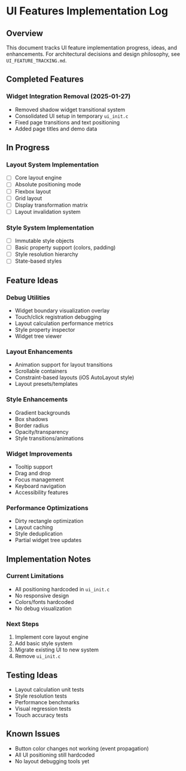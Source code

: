 # UI Features Implementation Log

## Overview

This document tracks UI feature implementation progress, ideas, and enhancements. For architectural decisions and design philosophy, see `UI_FEATURE_TRACKING.md`.

## Completed Features

### Widget Integration Removal (2025-01-27)
- Removed shadow widget transitional system
- Consolidated UI setup in temporary `ui_init.c`
- Fixed page transitions and text positioning
- Added page titles and demo data

## In Progress

### Layout System Implementation
- [ ] Core layout engine
- [ ] Absolute positioning mode
- [ ] Flexbox layout
- [ ] Grid layout
- [ ] Display transformation matrix
- [ ] Layout invalidation system

### Style System Implementation  
- [ ] Immutable style objects
- [ ] Basic property support (colors, padding)
- [ ] Style resolution hierarchy
- [ ] State-based styles

## Feature Ideas

### Debug Utilities
- Widget boundary visualization overlay
- Touch/click registration debugging
- Layout calculation performance metrics
- Style property inspector
- Widget tree viewer

### Layout Enhancements
- Animation support for layout transitions
- Scrollable containers
- Constraint-based layouts (iOS AutoLayout style)
- Layout presets/templates

### Style Enhancements
- Gradient backgrounds
- Box shadows
- Border radius
- Opacity/transparency
- Style transitions/animations

### Widget Improvements
- Tooltip support
- Drag and drop
- Focus management
- Keyboard navigation
- Accessibility features

### Performance Optimizations
- Dirty rectangle optimization
- Layout caching
- Style deduplication
- Partial widget tree updates

## Implementation Notes

### Current Limitations
- All positioning hardcoded in `ui_init.c`
- No responsive design
- Colors/fonts hardcoded
- No debug visualization

### Next Steps
1. Implement core layout engine
2. Add basic style system
3. Migrate existing UI to new system
4. Remove `ui_init.c`

## Testing Ideas

- Layout calculation unit tests
- Style resolution tests
- Performance benchmarks
- Visual regression tests
- Touch accuracy tests

## Known Issues

- Button color changes not working (event propagation)
- All UI positioning still hardcoded
- No layout debugging tools yet